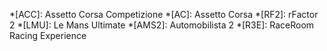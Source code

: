 *[ACC]: Assetto Corsa Competizione
*[AC]: Assetto Corsa
*[RF2]: rFactor 2
*[LMU]: Le Mans Ultimate
*[AMS2]: Automobilista 2
*[R3E]: RaceRoom Racing Experience